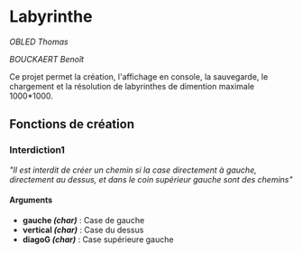 # Labyrinthe

*OBLED Thomas*

*BOUCKAERT Benoît*

Ce projet permet la création, l'affichage en console, la sauvegarde, le chargement et la résolution de labyrinthes de dimention maximale 1000*1000.

## Fonctions de création

### Interdiction1

*"Il est interdit de créer un chemin si la case directement à gauche, directement au dessus, et dans le coin supérieur gauche sont des chemins"*

#### Arguments

* __gauche *(char)*__ : Case de gauche
* __vertical *(char)*__ : Case du dessus
* __diagoG *(char)*__ : Case supérieure gauche